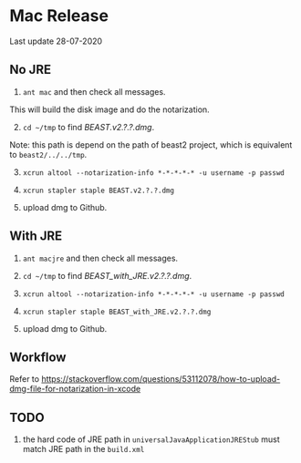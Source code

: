 # Mac Release

Last update 28-07-2020


## No JRE

1. `ant mac` and then check all messages.

This will build the disk image and do the notarization.

2. `cd ~/tmp` to find _BEAST.v2.?.?.dmg_. 

Note: this path is depend on the path of beast2 project, which is equivalent to `beast2/../../tmp`. 

3. `xcrun altool --notarization-info *-*-*-*-* -u username -p passwd`

4. `xcrun stapler staple BEAST.v2.?.?.dmg`

5. upload dmg to Github.


## With JRE

1. `ant macjre` and then check all messages.

2. `cd ~/tmp` to find _BEAST\_with\_JRE.v2.?.?.dmg_.  

3. `xcrun altool --notarization-info *-*-*-*-* -u username -p passwd`

4. `xcrun stapler staple BEAST_with_JRE.v2.?.?.dmg`

5. upload dmg to Github.


## Workflow

Refer to https://stackoverflow.com/questions/53112078/how-to-upload-dmg-file-for-notarization-in-xcode


## TODO

1. the hard code of JRE path in `universalJavaApplicationJREStub` must match JRE path in the `build.xml`


